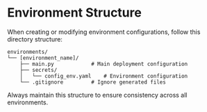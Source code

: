 # Environment Structure

When creating or modifying environment configurations, follow this directory structure:

```
environments/
└── [environment_name]/
    ├── main.py            # Main deployment configuration
    ├── secrets/ 
    │   └── config_env.yaml    # Environment configuration
    └── .gitignore         # Ignore generated files
```

Always maintain this structure to ensure consistency across all environments.
